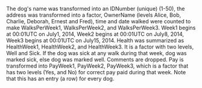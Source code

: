 The dog's name was transformed into an IDNumber (unique) (1-50), 
the address was transformed into a factor, OwnerName (levels Alice, Bob, Charlie, Deborah, Ernest and Fred), 
time and date walked were counted to make WalksPerWeek1, WalksPerWeek2, and WalksPerWeek3.  Week1 begins at 00:01UTC on July1, 2014, Week2 begins at 00:01UTC on July8, 2014, Week3 begins at 00:01UTC on July15, 2014. 
Health was summarized as HealthWeek1, HealthWeek2, and HealthWeek3. It is a factor with two levels, Well and Sick. If the dog was sick at any walk during that week, dog was marked sick, else dog was marked well. 
Comments are dropped. 
Pay is transformed into PayWeek1, PayWeek2, PayWeek3, which is a factor that has two levels (Yes, and No) for correct pay paid during that week.
Note that this has an entry (a row) for every dog.